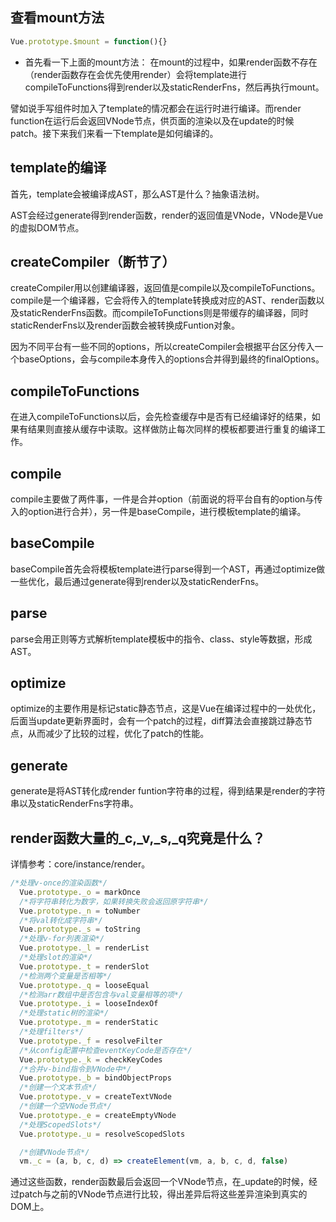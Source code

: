 ## 查看mount方法

```javascript
Vue.prototype.$mount = function(){}
```

- 首先看一下上面的mount方法：
在mount的过程中，如果render函数不存在（render函数存在会优先使用render）会将template进行compileToFunctions得到render以及staticRenderFns，然后再执行mount。

譬如说手写组件时加入了template的情况都会在运行时进行编译。而render function在运行后会返回VNode节点，供页面的渲染以及在update的时候patch。接下来我们来看一下template是如何编译的。


## template的编译
首先，template会被编译成AST，那么AST是什么？抽象语法树。

AST会经过generate得到render函数，render的返回值是VNode，VNode是Vue的虚拟DOM节点。


## createCompiler（断节了）
createCompiler用以创建编译器，返回值是compile以及compileToFunctions。compile是一个编译器，它会将传入的template转换成对应的AST、render函数以及staticRenderFns函数。而compileToFunctions则是带缓存的编译器，同时staticRenderFns以及render函数会被转换成Funtion对象。

因为不同平台有一些不同的options，所以createCompiler会根据平台区分传入一个baseOptions，会与compile本身传入的options合并得到最终的finalOptions。


## compileToFunctions
在进入compileToFunctions以后，会先检查缓存中是否有已经编译好的结果，如果有结果则直接从缓存中读取。这样做防止每次同样的模板都要进行重复的编译工作。


## compile
compile主要做了两件事，一件是合并option（前面说的将平台自有的option与传入的option进行合并），另一件是baseCompile，进行模板template的编译。


## baseCompile
baseCompile首先会将模板template进行parse得到一个AST，再通过optimize做一些优化，最后通过generate得到render以及staticRenderFns。


## parse
parse会用正则等方式解析template模板中的指令、class、style等数据，形成AST。


## optimize
optimize的主要作用是标记static静态节点，这是Vue在编译过程中的一处优化，后面当update更新界面时，会有一个patch的过程，diff算法会直接跳过静态节点，从而减少了比较的过程，优化了patch的性能。

## generate
generate是将AST转化成render funtion字符串的过程，得到结果是render的字符串以及staticRenderFns字符串。


## render函数大量的_c,_v,_s,_q究竟是什么？
详情参考：core/instance/render。
```javascript
/*处理v-once的渲染函数*/
  Vue.prototype._o = markOnce
  /*将字符串转化为数字，如果转换失败会返回原字符串*/
  Vue.prototype._n = toNumber
  /*将val转化成字符串*/
  Vue.prototype._s = toString
  /*处理v-for列表渲染*/
  Vue.prototype._l = renderList
  /*处理slot的渲染*/
  Vue.prototype._t = renderSlot
  /*检测两个变量是否相等*/
  Vue.prototype._q = looseEqual
  /*检测arr数组中是否包含与val变量相等的项*/
  Vue.prototype._i = looseIndexOf
  /*处理static树的渲染*/
  Vue.prototype._m = renderStatic
  /*处理filters*/
  Vue.prototype._f = resolveFilter
  /*从config配置中检查eventKeyCode是否存在*/
  Vue.prototype._k = checkKeyCodes
  /*合并v-bind指令到VNode中*/
  Vue.prototype._b = bindObjectProps
  /*创建一个文本节点*/
  Vue.prototype._v = createTextVNode
  /*创建一个空VNode节点*/
  Vue.prototype._e = createEmptyVNode
  /*处理ScopedSlots*/
  Vue.prototype._u = resolveScopedSlots

  /*创建VNode节点*/
  vm._c = (a, b, c, d) => createElement(vm, a, b, c, d, false)
```
通过这些函数，render函数最后会返回一个VNode节点，在_update的时候，经过patch与之前的VNode节点进行比较，得出差异后将这些差异渲染到真实的DOM上。
